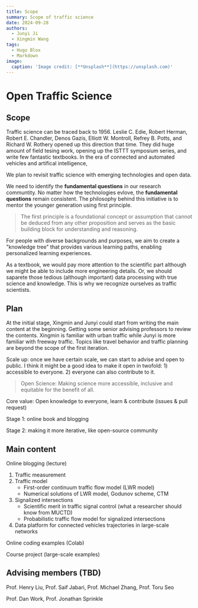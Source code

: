 ```yaml
---
title: Scope
summary: Scope of traffic science
date: 2024-09-28
authors:
  - Junyi Ji
  - Xingmin Wang
tags:
  - Hugo Blox
  - Markdown
image:
  caption: 'Image credit: [**Unsplash**](https://unsplash.com)'
---
```



# Open Traffic Science 


## Scope

Traffic science can be traced back to 1956. Leslie C. Edie, Robert Herman, Robert E. Chandler, Denos Gazis, Elliott W. Montroll, Refrey B. Potts, and Richard W. Rothery opened up this direction that time. They did huge amount of field tesing work, opening up the ISTTT symposium series, and write few fantastic textbooks. In the era of connected and automated vehicles and artifical intelligence, 

We plan to revisit traffic science with emerging technologies and open data.

We need to identify the **fundamental questions** in our research communtity. No matter how the technologies evlove, the **fundamental questions** remain consistent. The philosophy behind this initiative is to mentor the younger generation using first principle.

> The first principle is a foundational concept or assumption that cannot be deduced from any other proposition and serves as the basic building block for understanding and reasoning.

For people with diverse backgrounds and purposes, we aim to create a "knowledge tree" that provides various learning paths, enabling personalized learning experiences.

As a textbook, we would pay more attention to the scientific part although we might be able to include more engineering details. Or, we should saparete those tedious (although important) data processing with true science and knowledge. This is why we recognize ourselves as traffic scientists. 

## Plan

At the initial stage, Xingmin and Junyi could start from writing the main content at the beginning. Getting some senior advising professors to review the contents. Xingmin is familiar with urban traffic while Junyi is more familiar with freeway traffic. Topics like travel behavior and traffic planning are beyond the scope of the first iteration.

Scale up: once we have certain scale, we can start to advise and open to public. I think it might be a good idea to make it open in twofold: 1) accessible to everyone. 2) everyone can also contribute to it.

> Open Science: Making science more accessible, inclusive and equitable for the benefit of all.

Core value: Open knowledge to everyone, learn & contribute (issues & pull request)

Stage 1: online book and blogging

Stage 2: making it more iterative, like open-source community

## Main content

Online blogging (lecture)

1. Traffic measurement
2. Traffic model
    - First-order continuum traffic flow model (LWR model)
    - Numerical solutions of LWR model, Godunov scheme, CTM
3. Signalized intersections
    - Scientific merit in traffic signal control (what a researcher should know from MUCTD)
    - Probabilistic traffic flow model for signalized intersections
4. Data platform for connected vehicles trajectories in large-scale networks

Online coding examples (Colab)

Course project (large-scale examples)

## Advising members (TBD)

Prof. Henry Liu, Prof. Saif Jabari, Prof. Michael Zhang, Prof. Toru Seo

Prof. Dan Work, Prof. Jonathan Sprinkle
